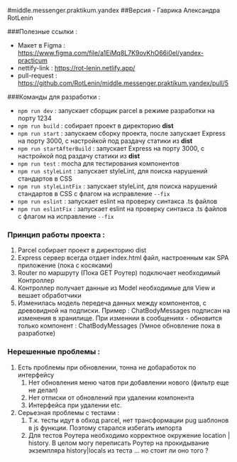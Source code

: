 #middle.messenger.praktikum.yandex
##Версия - Гаврика Александра RotLenin

###Полезные ссылки :
- Макет в Figma :  https://www.figma.com/file/a1EiMq8L7K9ovKhO66i0el/yandex-practicum
- nettify-link : https://rot-lenin.netlify.app/
- pull-request : https://github.com/RotLenin/middle.messenger.praktikum.yandex/pull/5

###Команды для разработки :
- `npm run dev` : запускает сборщик parcel в режиме разработки на порту 1234
- `npm run build` : собирает проект в директорию **dist**
- `npm run start` : запускаем сборку проекта, после запускает Express на порту 3000, с настройкой под раздачу статики из **dist**
- `npm run startAfterBuild` : запускает Express на порту 3000, с настройкой под раздачу статики из **dist**
- `npm run test` : mocha для тестирования компонентов
- `npm run styleLint` : запускает styleLint, для поиска нарушений стандартов в CSS
- `npm run styleLintFix` : запускает styleLint, для поиска нарушений стандартов в CSS с флагом на исправление `--fix`
- `npm run eslint` : запускает eslint на проверку синтакса .ts файлов
- `npm run eslintFix` : запускает eslint на проверку синтакса .ts файлов с флагом на исправление `--fix`

### Принцип работы проекта :
1. Parcel собирает проект в директорию dist
1. Express сервер всегда отдает index.html файл, настроенным как SPA приложение (пока с косяками)
1. Router по маршруту (Пока GET Роутер) подключает необходимый Контроллер 
1. Контроллер получает данные из Model необходимые для View и вешает обработчики
1. Изменилась модель передеча данных между компонентов, с древовидной на подписки. Пример : ChatBodyMessages подписан на изменения в хранилище. При изменнии в сообщениях - обновится только компонент : ChatBodyMessages (Умное обновление пока в разработке)

### Нерешенные проблемы :
1. Есть проблемы при обновлении, тонна не добаработок по интерфейсу
    1. Нет обновления меню чатов при добавлении нового (фильтр еще не делал)
    1. Нет отписки от обновлений при удалении компонента
    1. Интерфейса при удалении 
    etc.
1. Серьезная проблемы с тестами :
    1. Т.к. тесты идут в обход parcel, нет трансформации pug шаблонов в js функции. Поэтому старался избегать импорта
    1. Для тестов Роутера необходимо корректное окружение location | history. В целом могу переписать Роутер на прокидывание экземпляра history|locals из теста ... но стоит ли оно того ? 

    